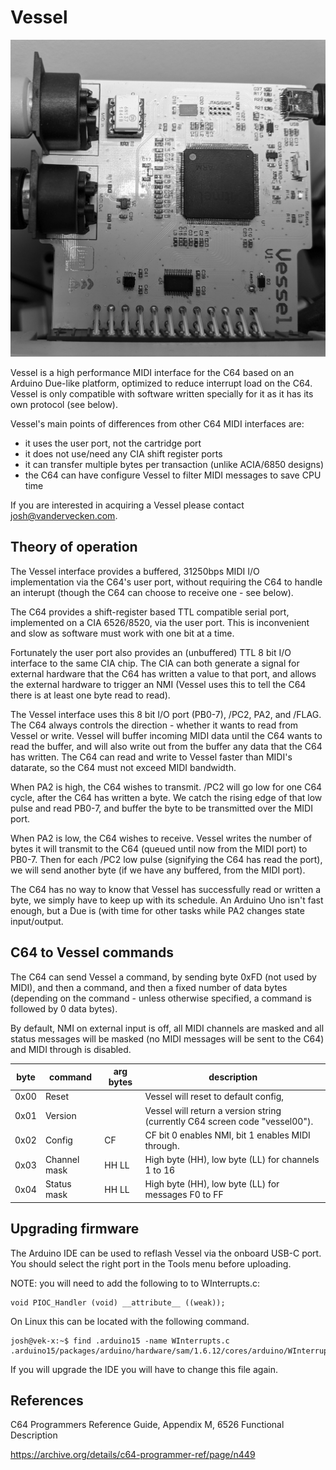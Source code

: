 Vessel
======

![alt text](vessel.jpg)

Vessel is a high performance MIDI interface for the C64 based on an
Arduino Due-like platform, optimized to reduce interrupt load on the
C64.  Vessel is only compatible with software written specially for it
as it has its own protocol (see below).

Vessel's main points of differences from other C64 MIDI interfaces are:

* it uses the user port, not the cartridge port
* it does not use/need any CIA shift register ports
* it can transfer multiple bytes per transaction (unlike ACIA/6850 designs)
* the C64 can have configure Vessel to filter MIDI messages to save CPU time

If you are interested in acquiring a Vessel please contact josh@vandervecken.com.


Theory of operation
-------------------

The Vessel interface provides a buffered, 31250bps MIDI I/O
implementation via the C64's user port, without requiring the
C64 to handle an interupt (though the C64 can choose to receive
one - see below).

The C64 provides a shift-register based TTL compatible serial port,
implemented on a CIA 6526/8520, via the user port. This is
inconvenient and slow as software must work with one bit at a time.

Fortunately the user port also provides an (unbuffered) TTL 8 bit I/O
interface to the same CIA chip. The CIA can both generate a signal for
external hardware that the C64 has written a value to that port, and
allows the external hardware to trigger an NMI (Vessel uses this to tell
the C64 there is at least one byte read to read). 

The Vessel interface uses this 8 bit I/O port (PB0-7), /PC2, PA2, and /FLAG. 
The C64 always controls the direction - whether it wants to read
from Vessel or write. Vessel will buffer incoming MIDI data until the
C64 wants to read the buffer, and will also write out from the buffer
any data that the C64 has written. The C64 can read and write to
Vessel faster than MIDI's datarate, so the C64 must not exceed MIDI
bandwidth.

When PA2 is high, the C64 wishes to transmit. /PC2 will go low for one
C64 cycle, after the C64 has written a byte. We catch the rising edge
of that low pulse and read PB0-7, and buffer the byte to be transmitted
over the MIDI port.

When PA2 is low, the C64 wishes to receive. Vessel writes the number
of bytes it will transmit to the C64 (queued until now from the MIDI
port) to PB0-7.  Then for each /PC2 low pulse (signifying the C64 has
read the port), we will send another byte (if we have any buffered,
from the MIDI port).

The C64 has no way to know that Vessel has successfully read or
written a byte, we simply have to keep up with its schedule. An
Arduino Uno isn't fast enough, but a Due is (with time for other tasks
while PA2 changes state input/output.


C64 to Vessel commands
----------------------

The C64 can send Vessel a command, by sending byte 0xFD (not used by MIDI),
and then a command, and then a fixed number of data bytes (depending on the
command - unless otherwise specified, a command is followed by 0 data bytes).

By default, NMI on external input is off, all MIDI channels are masked and
all status messages will be masked (no MIDI messages will be sent to the C64)
and MIDI through is disabled.

|byte|command     |arg bytes|description
|----|------------|---------|--------------------------------------------------------------------------
|0x00|Reset       |         |Vessel will reset to default config,
|0x01|Version     |         |Vessel will return a version string (currently C64 screen code "vessel00").
|0x02|Config      |CF       |CF bit 0 enables NMI, bit 1 enables MIDI through.
|0x03|Channel mask|HH LL    |High byte (HH), low byte (LL) for channels 1 to 16
|0x04|Status mask |HH LL    |High byte (HH), low byte (LL) for messages F0 to FF


Upgrading firmware
------------------

The Arduino IDE can be used to reflash Vessel via the onboard USB-C port.
You should select the right port in the Tools menu before uploading.

NOTE: you will need to add the following to to WInterrupts.c:

    void PIOC_Handler (void) __attribute__ ((weak));

On Linux this can be located with the following command.

    josh@vek-x:~$ find .arduino15 -name WInterrupts.c
    .arduino15/packages/arduino/hardware/sam/1.6.12/cores/arduino/WInterrupts.c

If you will upgrade the IDE you will have to change this file again.


References
----------

C64 Programmers Reference Guide, Appendix M, 6526 Functional Description

https://archive.org/details/c64-programmer-ref/page/n449

